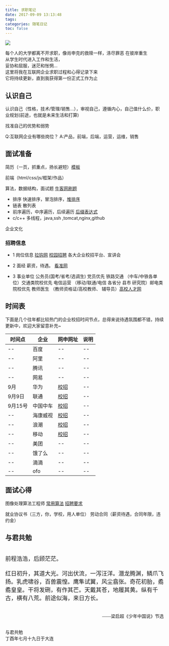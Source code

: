 ```yaml
---
title: 求职笔记
date: 2017-09-09 13:13:48
tags:
categories: 随笔日记
toc: false
---
```


![](http://image12.m1905.cn/mapps/uploadfile/edu/2014/0925/2014092510594066002.jpg)

<!-- <p style="font-size:18px"><span style="FONT-FAMILY: 楷体,楷体_GB2312, SimKai"> 每个人的大学都离不开求职，像肖申克的救赎一样，涤尽罪恶 在彼岸重生<br> 从学生时代进入工作和生活，妥协和屈服，迷茫和怅惘...<br> 这里将我在互联网企业求职过程和心得记录下来<br> 它将持续更新，直到我获得第一份正式工作为止</span></p> -->

每个人的大学都离不开求职，像肖申克的救赎一样，涤尽罪恶 在彼岸重生<br> 从学生时代进入工作和生活，<br>妥协和屈服，迷茫和怅惘...<br> 这里将我在互联网企业求职过程和心得记录下来<br> 它将持续更新，直到我获得第一份正式工作为止

## 认识自己
 认识自己（性格，技术/管理/销售...），审视自己，遵循内心，自己值什么价，职业规划(前途，也就是未来生活和打算)

 找准自己的优势和弱势

 Q:互联网企业有哪些岗位？
 A:产品，前端，后端，运营，运维，销售


## 面试准备
 简历（一页，抓重点，扬长避短）[模板](http://office.mmais.com.cn/List.shtml?cat=WORD&tag=13)

 前端（html/css/js/框架/作品）

 算法，数据结构，面试题 [牛客网刷题](https://www.nowcoder.com/)

* 排序 快速排序，冒泡排序，[堆排序](http://bubkoo.com/2014/01/14/sort-algorithm/heap-sort/)
* 链表 散列表
* 前序遍历，中序遍历，后续遍历 [后缀表达式](http://blog.csdn.net/antineutrino/article/details/6763722)
* c/c++ 多线程，java,ssh ,tomcat,nginx,github

企业文化

### 招聘信息

* 1 岗位信息
      [拉钩网](https://www.lagou.com/)
      [校园招聘](https://xiaoyuan.zhaopin.com/)
      各大企业校招平台、宣讲会

* 2 面经
      薪资，待遇。 [看准网](http://www.kanzhun.com/)

* 3 事业单位
        公务员(国考/省考/选调生) 党员优先
        铁路交通 （中车/中铁各单位）交通类院校优先
        电信运营 （移动/联通/电信 各省分 县市 研究院）邮电类院校优先
        教师医生 （教师资格证/高校教师、 辅导员）[高校人才网](http://www.gaoxiaojob.com/)

## 时间表
下面是几个往年都比较热门的企业校招时间节点，总得来说待遇氛围都不错，持续更新中，欢迎大家留意补充~

|时间点|企业|网申网址|说明|
|--|--|--|--|
|--|百度|--|--|
|--|阿里|--|--|
|--|腾讯|--|--|
|--|网易|--|--|
|9月|华为|<a href="http://career.huawei.com/reccampportal/campus4_index.html#campus4/pages/home/trainee.html?type=0&faqtype=3">校招</a>|--|
|9月9日|联通|<a href="http://chinaunicom2018.zhaopin.com/cl.html?=1105801">校招</a>|--|
|9月15号|中国中车|<a href="http://211.147.25.243/g17209.aspx">校招</a>|--|
|--|海康威视|<a href="http://campus.hikvision.com">校招</a>|--|
|--|浪潮|<a href="http://career.inspur.com/cwbase/web/recportal/index.html">校招</a>|--|
|--|移动|<a href="http://special.zhaopin.com/2017/sh/zgyd091093w/scJob.html">校招</a>|--|
|--|美团|--|--|
|--|饿了么|--|--|
|--|滴滴|--|--|
|--|ofo|--|--|


## 面试心得
图像处理算法工程师 [常用算法](http://blog.csdn.net/u013360881/article/details/47609581) [招聘要求](http://blog.csdn.net/liuuze5/article/details/44247043)

就业协议书（三方，你，学校，用人单位）
劳动合同（薪资待遇，合同年限，违约金）

## 与君共勉
<p style="font-size:18px"><span style="FONT-FAMILY: 楷体,楷体_GB2312, SimKai"> <br>前程浩浩，后顾茫茫。<br><br>红日初升，其道大光。河出伏流，一泻汪洋。潜龙腾渊，鳞爪飞扬。乳虎啸谷，百兽震惶。鹰隼试翼，风尘翕张。奇花初胎，矞矞皇皇。干将发硎，有作其芒。天戴其苍，地履其黄。纵有千古，横有八荒。前途似海，来日方长。</span></p>
<p style="TEXT-ALIGN: right "><br/><span style="FONT-FAMILY: 楷体,楷体_GB2312, SimKai">&mdash;&mdash;梁启超《少年中国说》节选</span></p>

<p ><br/><span style="FONT-FAMILY: 楷体,楷体_GB2312, SimKai">与君共勉<br>丁酉年七月十九日于大连</span></p>
